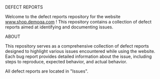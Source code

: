DEFECT REPORTS

Welcome to the defect reports repository for the website www.shop.demoqa.com ! This repository contains a collection of defect reports aimed at identifying and documenting issues.

ABOUT

This repository serves as a comprehensive collection of defect reports designed to highlight various issues encountered while using the website. Each bug report provides detailed information about the issue, including steps to reproduce, expected behavior, and actual behavior.

All defect reports are located in "Issues".

